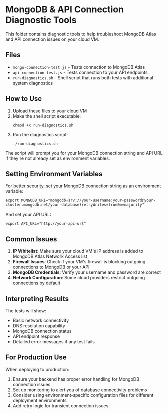 # MongoDB & API Connection Diagnostic Tools

This folder contains diagnostic tools to help troubleshoot MongoDB Atlas and API connection issues on your cloud VM.

## Files

- `mongo-connection-test.js` - Tests connection to MongoDB Atlas
- `api-connection-test.js` - Tests connection to your API endpoints
- `run-diagnostics.sh` - Shell script that runs both tests with additional system diagnostics

## How to Use

1. Upload these files to your cloud VM
2. Make the shell script executable:
   ```
   chmod +x run-diagnostics.sh
   ```
3. Run the diagnostics script:
   ```
   ./run-diagnostics.sh
   ```

The script will prompt you for your MongoDB connection string and API URL if they're not already set as environment variables.

## Setting Environment Variables

For better security, set your MongoDB connection string as an environment variable:

```
export MONGODB_URI="mongodb+srv://your-username:your-password@your-cluster.mongodb.net/your-database?retryWrites=true&w=majority"
```

And set your API URL:

```
export API_URL="http://your-api-url"
```

## Common Issues

1. **IP Whitelist**: Make sure your cloud VM's IP address is added to MongoDB Atlas Network Access list
2. **Firewall Issues**: Check if your VM's firewall is blocking outgoing connections to MongoDB or your API
3. **MongoDB Credentials**: Verify your username and password are correct
4. **Network Configuration**: Some cloud providers restrict outgoing connections by default

## Interpreting Results

The tests will show:
- Basic network connectivity
- DNS resolution capability
- MongoDB connection status
- API endpoint response
- Detailed error messages if any test fails

## For Production Use

When deploying to production:

1. Ensure your backend has proper error handling for MongoDB connection issues
2. Set up monitoring to alert you of database connectivity problems
3. Consider using environment-specific configuration files for different deployment environments
4. Add retry logic for transient connection issues 